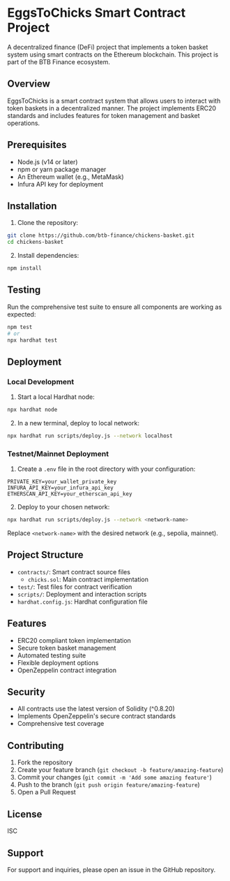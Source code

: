 # EggsToChicks Smart Contract Project

A decentralized finance (DeFi) project that implements a token basket system using smart contracts on the Ethereum blockchain. This project is part of the BTB Finance ecosystem.

## Overview

EggsToChicks is a smart contract system that allows users to interact with token baskets in a decentralized manner. The project implements ERC20 standards and includes features for token management and basket operations.

## Prerequisites

- Node.js (v14 or later)
- npm or yarn package manager
- An Ethereum wallet (e.g., MetaMask)
- Infura API key for deployment

## Installation

1. Clone the repository:
```bash
git clone https://github.com/btb-finance/chickens-basket.git
cd chickens-basket
```

2. Install dependencies:
```bash
npm install
```

## Testing

Run the comprehensive test suite to ensure all components are working as expected:

```bash
npm test
# or
npx hardhat test
```

## Deployment

### Local Development

1. Start a local Hardhat node:
```bash
npx hardhat node
```

2. In a new terminal, deploy to local network:
```bash
npx hardhat run scripts/deploy.js --network localhost
```

### Testnet/Mainnet Deployment

1. Create a `.env` file in the root directory with your configuration:
```env
PRIVATE_KEY=your_wallet_private_key
INFURA_API_KEY=your_infura_api_key
ETHERSCAN_API_KEY=your_etherscan_api_key
```

2. Deploy to your chosen network:
```bash
npx hardhat run scripts/deploy.js --network <network-name>
```
Replace `<network-name>` with the desired network (e.g., sepolia, mainnet).

## Project Structure

- `contracts/`: Smart contract source files
  - `chicks.sol`: Main contract implementation
- `test/`: Test files for contract verification
- `scripts/`: Deployment and interaction scripts
- `hardhat.config.js`: Hardhat configuration file

## Features

- ERC20 compliant token implementation
- Secure token basket management
- Automated testing suite
- Flexible deployment options
- OpenZeppelin contract integration

## Security

- All contracts use the latest version of Solidity (^0.8.20)
- Implements OpenZeppelin's secure contract standards
- Comprehensive test coverage

## Contributing

1. Fork the repository
2. Create your feature branch (`git checkout -b feature/amazing-feature`)
3. Commit your changes (`git commit -m 'Add some amazing feature'`)
4. Push to the branch (`git push origin feature/amazing-feature`)
5. Open a Pull Request

## License

ISC

## Support

For support and inquiries, please open an issue in the GitHub repository.